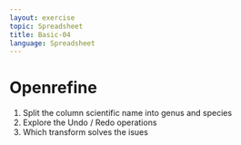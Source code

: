 ```yaml
---
layout: exercise
topic: Spreadsheet
title: Basic-04
language: Spreadsheet
---
```


# Openrefine

1. Split the column scientific name into genus and species
1. Explore the Undo / Redo operations
1. Which transform solves the isues
